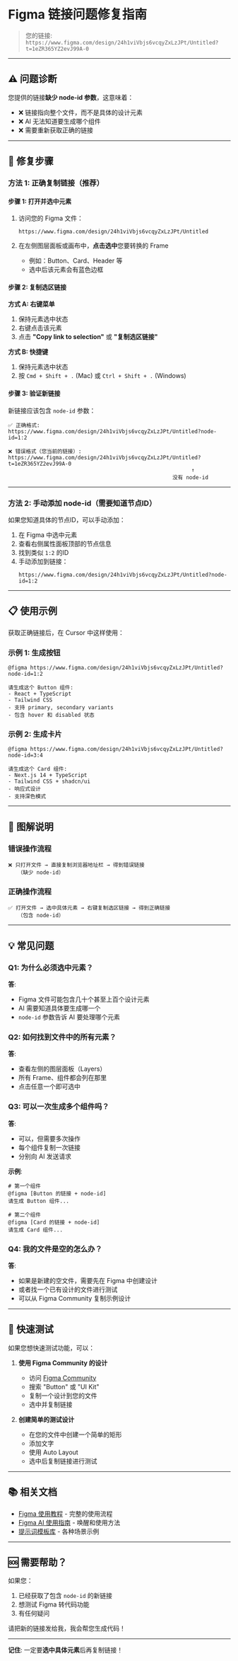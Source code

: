 # Figma 链接问题修复指南

> 您的链接: `https://www.figma.com/design/24h1viVbjs6vcqyZxLzJPt/Untitled?t=1eZR365YZ2evJ99A-0`

---

## ⚠️ 问题诊断

您提供的链接**缺少 node-id 参数**，这意味着：
- ❌ 链接指向整个文件，而不是具体的设计元素
- ❌ AI 无法知道要生成哪个组件
- ❌ 需要重新获取正确的链接

---

## 🔧 修复步骤

### 方法 1: 正确复制链接（推荐）

#### 步骤 1: 打开并选中元素
1. 访问您的 Figma 文件：
   ```
   https://www.figma.com/design/24h1viVbjs6vcqyZxLzJPt/Untitled
   ```

2. 在左侧图层面板或画布中，**点击选中**您要转换的 Frame
   - 例如：Button、Card、Header 等
   - 选中后该元素会有蓝色边框

#### 步骤 2: 复制选区链接
**方式 A: 右键菜单**
1. 保持元素选中状态
2. 右键点击该元素
3. 点击 **"Copy link to selection"** 或 **"复制选区链接"**

**方式 B: 快捷键**
1. 保持元素选中状态
2. 按 `Cmd + Shift + .` (Mac) 或 `Ctrl + Shift + .` (Windows)

#### 步骤 3: 验证新链接
新链接应该包含 `node-id` 参数：

```
✅ 正确格式:
https://www.figma.com/design/24h1viVbjs6vcqyZxLzJPt/Untitled?node-id=1:2

❌ 错误格式（您当前的链接）:
https://www.figma.com/design/24h1viVbjs6vcqyZxLzJPt/Untitled?t=1eZR365YZ2evJ99A-0
                                                          ↑
                                                    没有 node-id
```

---

### 方法 2: 手动添加 node-id（需要知道节点ID）

如果您知道具体的节点ID，可以手动添加：

1. 在 Figma 中选中元素
2. 查看右侧属性面板顶部的节点信息
3. 找到类似 `1:2` 的ID
4. 手动添加到链接：
   ```
   https://www.figma.com/design/24h1viVbjs6vcqyZxLzJPt/Untitled?node-id=1:2
   ```

---

## 📋 使用示例

获取正确链接后，在 Cursor 中这样使用：

### 示例 1: 生成按钮
```
@figma https://www.figma.com/design/24h1viVbjs6vcqyZxLzJPt/Untitled?node-id=1:2

请生成这个 Button 组件:
- React + TypeScript
- Tailwind CSS
- 支持 primary, secondary variants
- 包含 hover 和 disabled 状态
```

### 示例 2: 生成卡片
```
@figma https://www.figma.com/design/24h1viVbjs6vcqyZxLzJPt/Untitled?node-id=3:4

请生成这个 Card 组件:
- Next.js 14 + TypeScript
- Tailwind CSS + shadcn/ui
- 响应式设计
- 支持深色模式
```

---

## 🎯 图解说明

### 错误操作流程
```
❌ 只打开文件 → 直接复制浏览器地址栏 → 得到错误链接
   （缺少 node-id）
```

### 正确操作流程
```
✅ 打开文件 → 选中具体元素 → 右键复制选区链接 → 得到正确链接
   （包含 node-id）
```

---

## 💡 常见问题

### Q1: 为什么必须选中元素？

**答**:
- Figma 文件可能包含几十个甚至上百个设计元素
- AI 需要知道具体要生成哪一个
- `node-id` 参数告诉 AI 要处理哪个元素

### Q2: 如何找到文件中的所有元素？

**答**:
- 查看左侧的图层面板（Layers）
- 所有 Frame、组件都会列在那里
- 点击任意一个即可选中

### Q3: 可以一次生成多个组件吗？

**答**:
- 可以，但需要多次操作
- 每个组件复制一次链接
- 分别向 AI 发送请求

**示例**:
```
# 第一个组件
@figma [Button 的链接 + node-id]
请生成 Button 组件...

# 第二个组件
@figma [Card 的链接 + node-id]
请生成 Card 组件...
```

### Q4: 我的文件是空的怎么办？

**答**:
- 如果是新建的空文件，需要先在 Figma 中创建设计
- 或者找一个已有设计的文件进行测试
- 可以从 Figma Community 复制示例设计

---

## 🎨 快速测试

如果您想快速测试功能，可以：

1. **使用 Figma Community 的设计**
   - 访问 [Figma Community](https://www.figma.com/community)
   - 搜索 "Button" 或 "UI Kit"
   - 复制一个设计到您的文件
   - 选中并复制链接

2. **创建简单的测试设计**
   - 在您的文件中创建一个简单的矩形
   - 添加文字
   - 使用 Auto Layout
   - 选中后复制链接进行测试

---

## 📚 相关文档

- [Figma 使用教程](./FIGMA_USAGE_TUTORIAL.md) - 完整的使用流程
- [Figma AI 使用指南](./FIGMA_AI_USAGE_GUIDE.md) - 唤醒和使用方法
- [提示词模板库](./FIGMA_PROMPT_TEMPLATES.md) - 各种场景示例

---

## 🆘 需要帮助？

如果您：
1. 已经获取了包含 `node-id` 的新链接
2. 想测试 Figma 转代码功能
3. 有任何疑问

请把新的链接发给我，我会帮您生成代码！

---

**记住**: 一定要**选中具体元素**后再复制链接！

